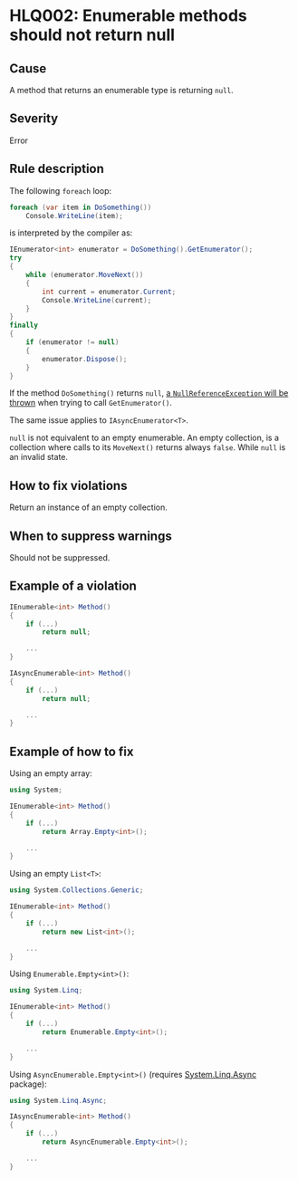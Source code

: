 ﻿# HLQ002: Enumerable methods should not return null

## Cause

A method that returns an enumerable type is returning `null`.

## Severity

Error

## Rule description

The following `foreach` loop: 

```csharp
foreach (var item in DoSomething())
    Console.WriteLine(item);
```

is interpreted by the compiler as:

```csharp
IEnumerator<int> enumerator = DoSomething().GetEnumerator();
try
{
    while (enumerator.MoveNext())
    {
        int current = enumerator.Current;
        Console.WriteLine(current);
    }
}
finally
{
    if (enumerator != null)
    {
        enumerator.Dispose();
    }
}
```

If the method `DoSomething()` returns `null`, [a `NullReferenceException` will be thrown](https://sharplab.io/#v2:C4LgTgrgdgNAJiA1AHwAIAYAEqCMBuAWACgNscAWQo41AZjIDZsAmMgdk2IG9jM/t6uJqnKYAsgEMAllAAUASk5F+mHspX8AZgHswAUwkBjABaZZANwlhMU4HoC2NqJgDie4AFEoEe3rASAIwAbPQV5Xg1I3ABOWVsHeSoVAF8IvjTGMloAHhlgAD5Xdy8fP0CQhUwAXkLvIKCqZKA==) when trying to call `GetEnumerator()`.

The same issue applies to `IAsyncEnumerator<T>`.

`null` is not equivalent to an empty enumerable. An empty collection, is a collection where calls to its `MoveNext()` returns always `false`. While `null` is an invalid state.

## How to fix violations

Return an instance of an empty collection.

## When to suppress warnings

Should not be suppressed.

## Example of a violation

```csharp
IEnumerable<int> Method()
{
    if (...)
        return null;

    ...
}
```

```csharp
IAsyncEnumerable<int> Method()
{
    if (...)
        return null;

    ...
}
```

## Example of how to fix

Using an empty array:

```csharp
using System;

IEnumerable<int> Method()
{
    if (...)
        return Array.Empty<int>();

    ...
}
```

Using an empty `List<T>`:

```csharp
using System.Collections.Generic;

IEnumerable<int> Method()
{
    if (...)
        return new List<int>();

    ...
}
```

Using `Enumerable.Empty<int>()`:

```csharp
using System.Linq;

IEnumerable<int> Method()
{
    if (...)
        return Enumerable.Empty<int>();

    ...
}
```

Using `AsyncEnumerable.Empty<int>()` (requires [System.Linq.Async](https://www.nuget.org/packages/System.Linq.Async/) package):

```csharp
using System.Linq.Async;

IAsyncEnumerable<int> Method()
{
    if (...)
        return AsyncEnumerable.Empty<int>();

    ...
}
```

